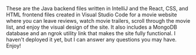 These are the Java backend files written in IntelliJ and the React, CSS, and HTML frontend files created in Visual Studio Code for a movie website where you can leave reviews, watch movie trailers, scroll through the movie list, and enjoy the visual design of the site. It also includes a MongoDB database and an ngrok utility link that makes the site fully functional. I haven't deployed it yet, but I can answer any questions you may have. Enjoy!
